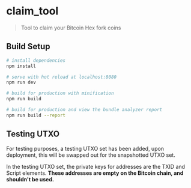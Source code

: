 # claim_tool

> Tool to claim your Bitcoin Hex fork coins

## Build Setup

``` bash
# install dependencies
npm install

# serve with hot reload at localhost:8080
npm run dev

# build for production with minification
npm run build

# build for production and view the bundle analyzer report
npm run build --report
```

## Testing UTXO
For testing purposes, a testing UTXO set has been added, upon deployment, this will be swapped out for the snapshotted UTXO set.

In the testing UTXO set, the private keys for addresses are the TXID and Script elements. **These addresses are empty on the Bitcoin chain, and shouldn't be used.**